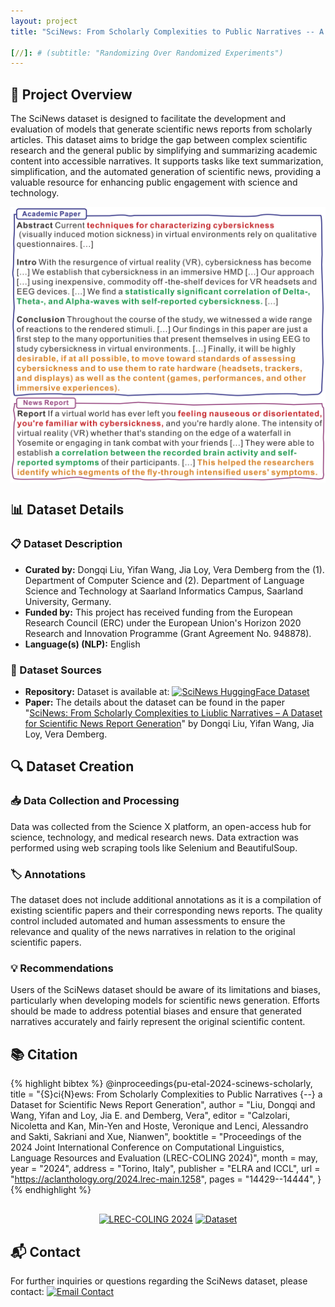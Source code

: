 ```yaml
---
layout: project
title: "SciNews: From Scholarly Complexities to Public Narratives -- A Dataset for Scientific News Report Generation"

[//]: # (subtitle: "Randomizing Over Randomized Experiments")
---
```


<script src="https://cdn.mathjax.org/mathjax/latest/MathJax.js?config=TeX-AMS-MML_HTMLorMML" type="text/javascript"></script>

## 📄 Project Overview

The SciNews dataset is designed to facilitate the development and evaluation of models that generate scientific news reports from scholarly articles. This dataset aims to bridge the gap between complex scientific research and the general public by simplifying and summarizing academic content into accessible narratives. It supports tasks like text summarization, simplification, and the automated generation of scientific news, providing a valuable resource for enhancing public engagement with science and technology.

<div style="display: flex; justify-content: center;">
    <img src="../assets/publications/COLING2024/SciNews.png" alt="SciNews" style="max-width:100%; width:800px;">
</div>

## 📊 Dataset Details

### 📋 Dataset Description

- **Curated by:** Dongqi Liu, Yifan Wang, Jia Loy, Vera Demberg from the (1). Department of Computer Science and (2). Department of Language Science and Technology at Saarland Informatics Campus, Saarland University, Germany.
- **Funded by:** This project has received funding from the European Research Council (ERC) under the European Union's Horizon 2020 Research and Innovation Programme (Grant Agreement No. 948878).
- **Language(s) (NLP):** English

### 🔗 Dataset Sources

- **Repository:** Dataset is available at: [<img src="https://img.shields.io/badge/HuggingFace-SciNews-yellow?logo=huggingface" alt="SciNews HuggingFace Dataset">](https://huggingface.co/datasets/dongqi-me/SciNews)
- **Paper:** The details about the dataset can be found in the paper "[SciNews: From Scholarly Complexities to Liublic Narratives – A Dataset for Scientific News Report Generation](https://aclanthology.org/2024.lrec-main.1258/)" by Dongqi Liu, Yifan Wang, Jia Loy, Vera Demberg.

## 🔍 Dataset Creation

### 📥 Data Collection and Processing

Data was collected from the Science X platform, an open-access hub for science, technology, and medical research news. Data extraction was performed using web scraping tools like Selenium and BeautifulSoup.

### 🏷️ Annotations

The dataset does not include additional annotations as it is a compilation of existing scientific papers and their corresponding news reports. The quality control included automated and human assessments to ensure the relevance and quality of the news narratives in relation to the original scientific papers.

### 💡 Recommendations

Users of the SciNews dataset should be aware of its limitations and biases, particularly when developing models for scientific news generation. Efforts should be made to address potential biases and ensure that generated narratives accurately and fairly represent the original scientific content.

## 📚 Citation

{% highlight bibtex %}
@inproceedings{pu-etal-2024-scinews-scholarly,
    title = "{S}ci{N}ews: From Scholarly Complexities to Public Narratives {--} a Dataset for Scientific News Report Generation",
    author = "Liu, Dongqi  and
      Wang, Yifan  and
      Loy, Jia E.  and
      Demberg, Vera",
    editor = "Calzolari, Nicoletta  and
      Kan, Min-Yen  and
      Hoste, Veronique  and
      Lenci, Alessandro  and
      Sakti, Sakriani  and
      Xue, Nianwen",
    booktitle = "Proceedings of the 2024 Joint International Conference on Computational Linguistics, Language Resources and Evaluation (LREC-COLING 2024)",
    month = may,
    year = "2024",
    address = "Torino, Italy",
    publisher = "ELRA and ICCL",
    url = "https://aclanthology.org/2024.lrec-main.1258",
    pages = "14429--14444",
}
{% endhighlight %}

<div style="text-align: center; margin-top: 30px;">
    <a href="https://aclanthology.org/2024.lrec-main.1258" target="_blank"><img src="https://img.shields.io/badge/LREC--COLING-2024-blue" alt="LREC-COLING 2024"></a>
    <a href="https://huggingface.co/datasets/dongqi-me/SciNews" target="_blank"><img src="https://img.shields.io/badge/Dataset-HuggingFace-yellow?logo=huggingface" alt="Dataset"></a>
</div>

## 📬 Contact

For further inquiries or questions regarding the SciNews dataset, please contact: <a href="mailto:dongqi.me@gmail.com"><img src="https://img.shields.io/badge/Email-dongqi.me%40gmail.com-red?logo=gmail" alt="Email Contact"></a>

